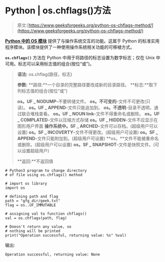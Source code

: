 # Python | os.chflags()方法

> 原文:[https://www.geeksforgeeks.org/python-os-chflags-method/](https://www.geeksforgeeks.org/python-os-chflags-method/)

**[Python 中的 OS 模块](https://www.geeksforgeeks.org/os-path-module-python/)** 提供了与操作系统交互的功能。这属于 Python 的标准实用程序模块。该模块提供了一种使用操作系统相关功能的可移植方式。

**`os.chflags()`** 方法在 Python 中用于将路径的标志设置为数字标志；仅在 Unix 中可用。标志可以采用标志值的组合(按位“或”)。

> **语法:** os.chflag(路径，标志)
> 
> **参数:**
> **路径:**一个目录的完整路径要改成新的目录路径。
> **标志:**取下列标志值的组合(按位“或”)
> 
> **os。UF _ NODUMP**–不要转储文件。
> **os。不可变的**–文件不可更改(只读)。
> **os。UF _ APPEND**–文件只能追加到。
> **os。不透明**–目录不透明，通过联合堆栈查看。
> **os。UF _ NOUN link**–文件不得重命名或删除。
> **os。UF _ COMPLATED**–文件以压缩方式存储
> **os。UF _ HIDDEN**–文件不应显示在图形用户界面
> **操作系统中。SF _ ARCHED**–文件可以存档。(超级用户可以设置)
> **os。SF _ INCOVERTY**–文件不得更改。(超级用户可设置)
> **os。SF _ APPEND**–文件只能附加到。(超级用户可设置)
> **os。**文件不能被重命名或删除。(超级用户可以设置)
> **os。SF _ SNAPSHOT**–文件是快照文件。(可以设置超级用户)
> 
> **返回:**不返回值

```
# Python3 program to change directory 
# of file using os.chflags() method

# import os library
import os

# defining path and flag
path = "gfg_dir/geek.txt"
flag = os..UF_IMMUTABLE

# assigning val to function chflags()
val = os.chflags(path, flag)

# Doesn't return any value, so
# nothing will be printed
print("Operation successful, returning value: %s" %val)
```

输出:

```
Operation successful, returning value: None
```